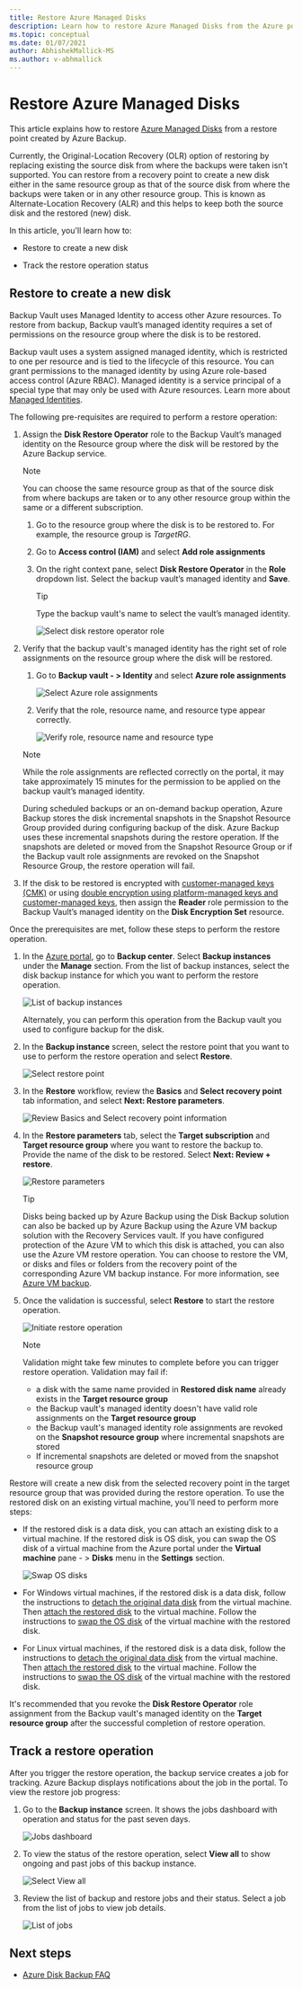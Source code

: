 ```yaml
---
title: Restore Azure Managed Disks
description: Learn how to restore Azure Managed Disks from the Azure portal.
ms.topic: conceptual
ms.date: 01/07/2021
author: AbhishekMallick-MS
ms.author: v-abhmallick
---
```


# Restore Azure Managed Disks

This article explains how to restore [Azure Managed Disks](../virtual-machines/managed-disks-overview.md) from a restore point created by Azure Backup.

Currently, the Original-Location Recovery (OLR) option of restoring by replacing existing the source disk from where the backups were taken isn't supported. You can restore from a recovery point to create a new disk either in the same resource group as that of the source disk from where the backups were taken or in any other resource group. This is known as Alternate-Location Recovery (ALR) and this helps to keep both the source disk and the restored (new) disk.

In this article, you'll learn how to:

- Restore to create a new disk

- Track the restore operation status

## Restore to create a new disk

Backup Vault uses Managed Identity to access other Azure resources. To restore from backup, Backup vault’s managed identity requires a set of permissions on the resource group where the disk is to be restored.

Backup vault uses a system assigned managed identity, which is restricted to one per resource and is tied to the lifecycle of this resource. You can grant permissions to the managed identity by using Azure role-based access control (Azure RBAC). Managed identity is a service principal of a special type that may only be used with Azure resources. Learn more about [Managed Identities](../active-directory/managed-identities-azure-resources/overview.md).

The following pre-requisites are required to perform a restore operation:

1. Assign the **Disk Restore Operator** role to the Backup Vault’s managed identity on the Resource group where the disk will be restored by the Azure Backup service.

    >[!NOTE]
    > You can choose the same resource group as that of the source disk from where backups are taken or to any other resource group within the same or a different subscription.

    1. Go to the resource group where the disk is to be restored to. For example, the resource group is *TargetRG*.

    1. Go to **Access control (IAM)** and select **Add role assignments**

    1. On the right context pane, select **Disk Restore Operator** in the **Role** dropdown list. Select the backup vault’s managed identity and **Save**.

        >[!TIP]
        >Type the backup vault's name to select the vault’s managed identity.

        ![Select disk restore operator role](./media/restore-managed-disks/disk-restore-operator-role.png)

1. Verify that the backup vault's managed identity has the right set of role assignments on the resource group where the disk will be restored.

    1. Go to **Backup vault - > Identity** and select **Azure role assignments**

        ![Select Azure role assignments](./media/restore-managed-disks/azure-role-assignments.png)

    1. Verify that the role, resource name, and resource type appear correctly.

        ![Verify role, resource name and resource type](./media/restore-managed-disks/verify-role.png)

    >[!NOTE]
    >While the role assignments are reflected correctly on the portal, it may take approximately 15 minutes for the permission to be applied on the backup vault’s managed identity.
    >
    >During scheduled backups or an on-demand backup operation, Azure Backup stores the disk incremental snapshots in the Snapshot Resource Group provided during configuring backup of the disk. Azure Backup uses these incremental snapshots during the restore operation. If the snapshots are deleted or moved from the Snapshot Resource Group or if the Backup vault role assignments are revoked on the Snapshot Resource Group, the restore operation will fail.

1. If the disk to be restored is encrypted with [customer-managed keys (CMK)](../virtual-machines/disks-enable-customer-managed-keys-portal.yml) or using [double encryption using platform-managed keys and customer-managed keys](../virtual-machines/disks-enable-double-encryption-at-rest-portal.md), then assign the **Reader** role permission to the Backup Vault’s managed identity on the **Disk Encryption Set** resource.

Once the prerequisites are met, follow these steps to perform the restore operation.

1. In the [Azure portal](https://portal.azure.com/), go to **Backup center**. Select **Backup instances** under the **Manage** section. From the list of backup instances, select the disk backup instance for which you want to perform the restore operation.

    ![List of backup instances](./media/restore-managed-disks/backup-instances.png)

    Alternately, you can perform this operation from the Backup vault you used to configure backup for the disk.

1. In the **Backup instance** screen, select the restore point that you want to use to perform the restore operation and select **Restore**.

    ![Select restore point](./media/restore-managed-disks/select-restore-point.png)

1. In the **Restore** workflow, review the **Basics** and **Select recovery point** tab information, and select **Next: Restore parameters**.

    ![Review Basics and Select recovery point information](./media/restore-managed-disks/review-information.png)

1. In the **Restore parameters** tab, select the **Target subscription** and **Target resource group** where you want to restore the backup to. Provide the name of the disk to be restored. Select **Next: Review + restore**.

    ![Restore parameters](./media/restore-managed-disks/restore-parameters.png)

    >[!TIP]
    >Disks being backed up by Azure Backup using the Disk Backup solution can also be backed up by Azure Backup using the Azure VM backup solution with the Recovery Services vault. If you have configured protection of the Azure VM to which this disk is attached, you can also use the Azure VM restore operation. You can choose to restore the VM, or disks and files or folders from the recovery point of the corresponding Azure VM backup instance. For more information, see [Azure VM backup](./about-azure-vm-restore.md).

1. Once the validation is successful, select **Restore** to start the restore operation.

    ![Initiate restore operation](./media/restore-managed-disks/initiate-restore.png)

    >[!NOTE]
    > Validation might take few minutes to complete before you can trigger restore operation. Validation may fail if:
    >
    > - a disk with the same name  provided in **Restored disk name** already exists in the **Target resource group**
    > - the Backup vault's managed identity doesn't have valid role assignments on the **Target resource group**
    > - the Backup vault's managed identity role assignments are revoked on the **Snapshot resource group** where incremental snapshots are stored
    > - If incremental snapshots are deleted or moved from the snapshot resource group

Restore will create a new disk from the selected recovery point in the target resource group that was provided during the restore operation. To use the restored disk on an existing virtual machine, you'll need to perform more steps:

- If the restored disk is a data disk, you can attach an existing disk to a virtual machine. If the restored disk is OS disk, you can swap the OS disk of a virtual machine from the Azure portal under the **Virtual machine** pane - > **Disks** menu in the **Settings** section.

    ![Swap OS disks](./media/restore-managed-disks/swap-os-disks.png)

- For Windows virtual machines, if the restored disk is a data disk, follow the instructions to [detach the original data disk](../virtual-machines/windows/detach-disk.yml#detach-a-data-disk-using-the-portal) from the virtual machine. Then [attach the restored disk](../virtual-machines/windows/attach-managed-disk-portal.yml) to the virtual machine. Follow the instructions to [swap the OS disk](../virtual-machines/windows/os-disk-swap.md) of the virtual machine with the restored disk.

- For Linux virtual machines, if the restored disk is a data disk, follow the instructions to [detach the original data disk](../virtual-machines/linux/detach-disk.md#detach-a-data-disk-using-the-portal) from the virtual machine. Then [attach the restored disk](../virtual-machines/linux/attach-disk-portal.yml#attach-an-existing-disk) to the virtual machine. Follow the instructions to [swap the OS disk](../virtual-machines/linux/os-disk-swap.md) of  the virtual machine with the restored disk.

It's recommended that you revoke the **Disk Restore Operator** role assignment from the Backup vault's managed identity on the **Target resource group** after the successful completion of restore operation.

## Track a restore operation

After you trigger the restore operation, the backup service creates a job for tracking. Azure Backup displays notifications about the job in the portal. To view the restore job progress:

1. Go to the **Backup instance** screen. It shows the jobs dashboard with operation and status for the past seven days.

    ![Jobs dashboard](./media/restore-managed-disks/jobs-dashboard.png)

1. To view the status of the restore operation, select **View all** to show ongoing and past jobs of this backup instance.

    ![Select View all](./media/restore-managed-disks/view-all.png)

1. Review the list of backup and restore jobs and their status. Select a job from the list of jobs to view job details.

    ![List of jobs](./media/restore-managed-disks/list-of-jobs.png)

## Next steps

- [Azure Disk Backup FAQ](disk-backup-faq.yml)